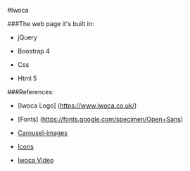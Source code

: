 #Iwoca


###The web page it's built in:

- jQuery

- Boostrap 4

- Css

- Html 5



###References:

- [Iwoca Logo] (https://www.iwoca.co.uk/)

- [Fonts] (https://fonts.google.com/specimen/Open+Sans)

- [Carousel-images]( https://unsplash.com/)

- [Icons](http://fontawesome.io/icons/)

- [Iwoca Video](https://www.iwoca.co.uk/)
